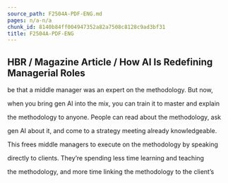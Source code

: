 ```yaml
---
source_path: F2504A-PDF-ENG.md
pages: n/a-n/a
chunk_id: 8140b84ff004947352a82a7508c8128c9ad3bf31
title: F2504A-PDF-ENG
---
```

## HBR / Magazine Article / How AI Is Redefining Managerial Roles

be that a middle manager was an expert on the methodology. But now,

when you bring gen AI into the mix, you can train it to master and explain

the methodology to anyone. People can read about the methodology, ask

gen AI about it, and come to a strategy meeting already knowledgeable.

This frees middle managers to execute on the methodology by speaking

directly to clients. They’re spending less time learning and teaching

the methodology, and more time linking the methodology to the client’s
